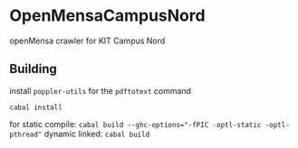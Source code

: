 # OpenMensaCampusNord
openMensa crawler for KIT Campus Nord

Building
--------

install `poppler-utils` for the `pdftotext` command

`cabal install`

for static compile:
`cabal build --ghc-options="-fPIC -optl-static -optl-pthread"`
dynamic linked:
`cabal build`

